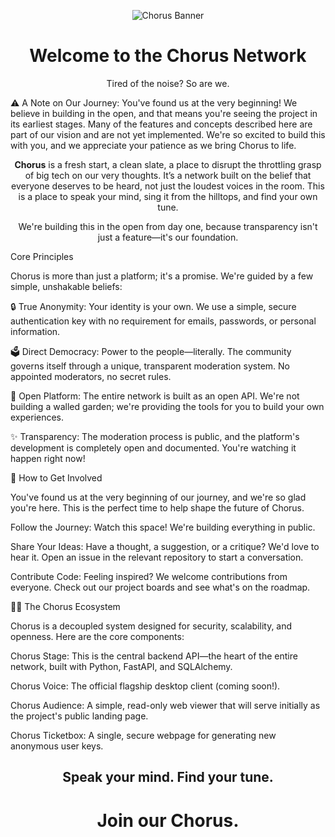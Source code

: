 <p align="center">
<img src="https://github.com/Chorus-Social/.github/blob/main/branding/Glow_Wireframe_Icon_Transparent_XL.png?raw=true" alt="Chorus Banner">
</p>

<h1 align="center">Welcome to the Chorus Network</h1>

<p align="center">
Tired of the noise? So are we.
</p>

<p alight="center">
⚠️ A Note on Our Journey:
You've found us at the very beginning! We believe in building in the open, and that means you're seeing the project in its earliest stages. Many of the features and concepts described here are part of our vision and are not yet implemented. We're so excited to build this with you, and we appreciate your patience as we bring Chorus to life.
</p>

<p align="center">
<strong>Chorus</strong> is a fresh start, a clean slate, a place to disrupt the throttling grasp of big tech on our very thoughts. It’s a network built on the belief that everyone deserves to be heard, not just the loudest voices in the room. This is a place to speak your mind, sing it from the hilltops, and find your own tune.
</p>

<p align="center">
We're building this in the open from day one, because transparency isn't just a feature—it's our foundation.
</p>

Core Principles

Chorus is more than just a platform; it's a promise. We're guided by a few simple, unshakable beliefs:

🔒 True Anonymity: Your identity is your own. We use a simple, secure authentication key with no requirement for emails, passwords, or personal information.

🗳️ Direct Democracy: Power to the people—literally. The community governs itself through a unique, transparent moderation system. No appointed moderators, no secret rules.

📖 Open Platform: The entire network is built as an open API. We're not building a walled garden; we're providing the tools for you to build your own experiences.

✨ Transparency: The moderation process is public, and the platform's development is completely open and documented. You're watching it happen right now!

🌈 How to Get Involved

You've found us at the very beginning of our journey, and we're so glad you're here. This is the perfect time to help shape the future of Chorus.

Follow the Journey: Watch this space! We're building everything in public.

Share Your Ideas: Have a thought, a suggestion, or a critique? We'd love to hear it. Open an issue in the relevant repository to start a conversation.

Contribute Code: Feeling inspired? We welcome contributions from everyone. Check out our project boards and see what's on the roadmap.

👩‍💻 The Chorus Ecosystem

Chorus is a decoupled system designed for security, scalability, and openness. Here are the core components:

Chorus Stage: This is the central backend API—the heart of the entire network, built with Python, FastAPI, and SQLAlchemy.

Chorus Voice: The official flagship desktop client (coming soon!).

Chorus Audience: A simple, read-only web viewer that will serve initially as the project's public landing page.

Chorus Ticketbox: A single, secure webpage for generating new anonymous user keys.

<h2 align="center">Speak your mind. Find your tune.</h2>
<h1 align="center">Join our Chorus.</h1>